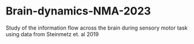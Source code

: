 # Brain-dynamics-NMA-2023
Study of the information flow across the brain during sensory motor task using data from Steinmetz et. al 2019
